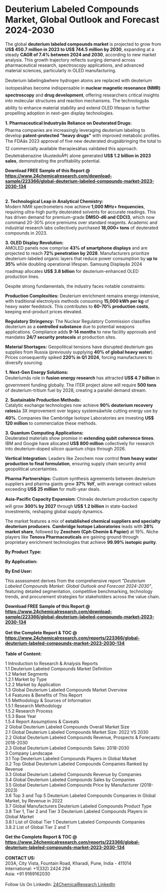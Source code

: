 <h1>Deuterium Labeled Compounds Market, Global Outlook and Forecast 2024-2030</h1><p>The global <strong>deuterium labeled compounds market</strong> is projected to grow from <strong>US$ 450.7 million in 2023 to US$ 744.5 million by 2030</strong>, expanding at a steady <strong>CAGR of 7.4% between 2024 and 2030</strong>, according to new market analysis. This growth trajectory reflects surging demand across pharmaceutical research, spectroscopy applications, and advanced material sciences, particularly in OLED manufacturing.</p><p>Deuterium labelingâwhere hydrogen atoms are replaced with deuterium isotopesâhas become indispensable in <strong>nuclear magnetic resonance (NMR) spectroscopy</strong> and <strong>drug development</strong>, offering researchers critical insights into molecular structures and reaction mechanisms. The technologyâs ability to enhance material stability and extend OLED lifespan is further propelling adoption in next-gen display technologies.</p><p><strong>1. Pharmaceutical Industryâs Reliance on Deuterated Drugs:</strong><br>
Pharma companies are increasingly leveraging deuterium labeling to develop <strong>patent-protected "heavy drugs"</strong> with improved metabolic profiles. The FDAâs 2023 approval of five new deuterated drugsâbringing the total to 12 commercially available therapiesâhas validated this approach. Deutetrabenazine (AustedoÂ®) alone generated <strong>US$ 1.2 billion in 2023 sales</strong>, demonstrating the profitability potential.</p><div><b>Download FREE Sample of this Report @ 
            <a href="https://www.24chemicalresearch.com/download-sample/223366/global-deuterium-labeled-compounds-market-2023-2030-134">
            https://www.24chemicalresearch.com/download-sample/223366/global-deuterium-labeled-compounds-market-2023-2030-134</a></b></div><br><p><strong>2. Technological Leap in Analytical Chemistry:</strong><br>
Modern NMR spectrometers now achieve <strong>1,000 MHz+ frequencies</strong>, requiring ultra-high purity deuterated solvents for accurate readings. This has driven demand for premium-grade <strong>DMSO-d6 and CDCl3</strong>, which now command 20-30% price premiums over standard reagents. Academic and industrial research labs collectively purchased <strong>18,000+ tons</strong> of deuterated compounds in 2023.</p><p><strong>3. OLED Display Revolution:</strong><br>
AMOLED panels now comprise <strong>43% of smartphone displays</strong> and are projected to reach <strong>72% penetration by 2028</strong>. Manufacturers prioritize deuterium-labeled organic layers that reduce power consumption by <strong>up to 35%</strong> while doubling operational lifespan. Samsung Displayâs 2024 roadmap allocates <strong>US$ 3.8 billion</strong> for deuterium-enhanced OLED production lines.</p><p>Despite strong fundamentals, the industry faces notable constraints:</p><p><strong>Production Complexities:</strong> Deuterium enrichment remains energy-intensive, with traditional electrolysis methods consuming <strong>15,000 kWh per kg</strong> of heavy water feedstock. This contributes to <strong>60-70% production costs</strong>, keeping end-product prices elevated.</p><p><strong>Regulatory Stringency:</strong> The Nuclear Regulatory Commission classifies deuterium as a <strong>controlled substance</strong> due to potential weapons applications. Compliance adds <strong>9-14 months</strong> to new facility approvals and mandates <strong>24/7 security protocols</strong> at production sites.</p><p><strong>Material Shortages:</strong> Geopolitical tensions have disrupted deuterium gas supplies from Russia (previously supplying <strong>40% of global heavy water</strong>). Prices consequently spiked <strong>220% in Q1 2024</strong>, forcing manufacturers to diversify sourcing.</p><p><strong>1. Next-Gen Energy Solutions:</strong><br>
Deuteriumâs role in <strong>fusion energy research</strong> has attracted <strong>US$ 4.7 billion</strong> in government funding globally. The ITER project alone will require <strong>500 tons</strong> of deuterium-tritium fuel by 2028, creating a parallel demand stream.</p><p><strong>2. Sustainable Production Methods:</strong><br>
Catalytic exchange technologies now achieve <strong>90% deuterium recovery rates</strong>âa 3X improvement over legacy systemsâwhile cutting energy use by <strong>40%</strong>. Companies like Cambridge Isotope Laboratories are investing <strong>US$ 120 million</strong> to commercialize these methods.</p><p><strong>3. Quantum Computing Applications:</strong><br>
Deuterated materials show promise in <strong>extending qubit coherence times</strong>. IBM and Google have allocated <strong>US$ 800 million</strong> collectively for research into deuterium-doped silicon quantum chips through 2026.</p><p><strong>Vertical Integration:</strong> Leaders like Zeochem now control <strong>from heavy water production to final formulation</strong>, ensuring supply chain security amid geopolitical uncertainties.</p><p><strong>Pharma Partnerships:</strong> Custom synthesis agreements between deuterium suppliers and pharma giants grew <strong>37% YoY</strong>, with average contract values exceeding <strong>US$ 25 million</strong> for multi-year deals.</p><p><strong>Asia-Pacific Capacity Expansion:</strong> Chinaâs deuterium production capacity will grow <strong>300% by 2027</strong> through <strong>US$ 1.2 billion</strong> in state-backed investments, reshaping global supply dynamics.</p><p>The market features a mix of <strong>established chemical suppliers and specialty deuterium producers</strong>. <strong>Cambridge Isotope Laboratories</strong> leads with <strong>28% market share</strong>, followed by <strong>Zeochem (Cph Chemie &amp; Papier)</strong> at 19%. Niche players like <strong>Tenova Pharmaceuticals</strong> are gaining ground through proprietary enrichment technologies that achieve <strong>99.99% isotopic purity</strong>.</p><p><strong>By Product Type:</strong></p><p><strong>By Application:</strong></p><p><strong>By End User:</strong></p><p>This assessment derives from the comprehensive report <em>"Deuterium Labeled Compounds Market: Global Outlook and Forecast 2024-2030"</em>, featuring detailed segmentation, competitive benchmarking, technology trends, and procurement strategies for stakeholders across the value chain.</p><div><b>Download FREE Sample of this Report @ 
            <a href="https://www.24chemicalresearch.com/download-sample/223366/global-deuterium-labeled-compounds-market-2023-2030-134">
            https://www.24chemicalresearch.com/download-sample/223366/global-deuterium-labeled-compounds-market-2023-2030-134</a></b></div><br><div><b>Get the Complete Report & TOC @ 
            <a href="https://www.24chemicalresearch.com/reports/223366/global-deuterium-labeled-compounds-market-2023-2030-134">
            https://www.24chemicalresearch.com/reports/223366/global-deuterium-labeled-compounds-market-2023-2030-134</a></b></div><br>
            <b>Table of Content:</b><p>1 Introduction to Research & Analysis Reports<br />
    1.1 Deuterium Labeled Compounds Market Definition<br />
    1.2 Market Segments<br />
        1.2.1 Market by Type<br />
        1.2.2 Market by Application<br />
    1.3 Global Deuterium Labeled Compounds Market Overview<br />
    1.4 Features & Benefits of This Report<br />
    1.5 Methodology & Sources of Information<br />
        1.5.1 Research Methodology<br />
        1.5.2 Research Process<br />
        1.5.3 Base Year<br />
        1.5.4 Report Assumptions & Caveats<br />
2 Global Deuterium Labeled Compounds Overall Market Size<br />
    2.1 Global Deuterium Labeled Compounds Market Size: 2022 VS 2030<br />
    2.2 Global Deuterium Labeled Compounds Revenue, Prospects & Forecasts: 2018-2030<br />
    2.3 Global Deuterium Labeled Compounds Sales: 2018-2030<br />
3 Company Landscape<br />
    3.1 Top Deuterium Labeled Compounds Players in Global Market<br />
    3.2 Top Global Deuterium Labeled Compounds Companies Ranked by Revenue<br />
    3.3 Global Deuterium Labeled Compounds Revenue by Companies<br />
    3.4 Global Deuterium Labeled Compounds Sales by Companies<br />
    3.5 Global Deuterium Labeled Compounds Price by Manufacturer (2018-2023)<br />
    3.6 Top 3 and Top 5 Deuterium Labeled Compounds Companies in Global Market, by Revenue in 2022<br />
    3.7 Global Manufacturers Deuterium Labeled Compounds Product Type<br />
    3.8 Tier 1, Tier 2 and Tier 3 Deuterium Labeled Compounds Players in Global Market<br />
        3.8.1 List of Global Tier 1 Deuterium Labeled Compounds Companies<br />
        3.8.2 List of Global Tier 2 and T</p><div><b>Get the Complete Report & TOC @ 
            <a href="https://www.24chemicalresearch.com/reports/223366/global-deuterium-labeled-compounds-market-2023-2030-134">
            https://www.24chemicalresearch.com/reports/223366/global-deuterium-labeled-compounds-market-2023-2030-134</a></b></div><br><b>CONTACT US:</b><br>
            203A, City Vista, Fountain Road, Kharadi, Pune, India - 411014<br>
            International: +1(332) 2424 294<br>
            Asia: +91 9169162030 <br><br>
            Follow Us On LinkedIn: <a href="https://www.linkedin.com/company/24chemicalresearch/">24ChemicalResearch LinkedIn</a>
